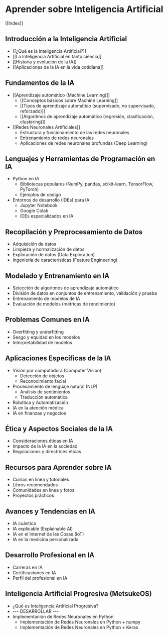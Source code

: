 # Aprender sobre Inteligencia Artificial

[[Index]]

## Introducción a la Inteligencia Artificial

   - [[¿Qué es la Inteligencia Artificial?]]
   - [[La Inteligencia Artificial en tanto ciencia]]
   - [[Historia y evolución de la IA]]
   - [[Aplicaciones de la IA en la vida cotidiana]]

## Fundamentos de la IA

- [[Aprendizaje automático (Machine Learning)]]
	- [[Conceptos básicos sobre Machine Learning]]
	- [[Tipos de aprendizaje automático (supervisado, no supervisado, reforzado)]]
	- [[Algoritmos de aprendizaje automático (regresión, clasificación, clustering)]]
- [[Redes Neuronales Artificiales]]
	- Estructura y funcionamiento de las  redes neuronales
	- Entrenamiento de redes neuronales
	- Aplicaciones de redes neuronales profundas (Deep Learning)

## Lenguajes y Herramientas de Programación en IA

- Python en IA
  - Bibliotecas populares (NumPy, pandas, scikit-learn, TensorFlow, PyTorch)
  - Ejemplos de código
- Entornos de desarrollo (IDEs) para IA
  - Jupyter Notebook
  - Google Colab
  - IDEs especializados en IA

## Recopilación y Preprocesamiento de Datos

- Adquisición de datos
- Limpieza y normalización de datos
- Exploración de datos (Data Exploration)
- Ingeniería de características (Feature Engineering)

## Modelado y Entrenamiento en IA

- Selección de algoritmos de aprendizaje automático
- División de datos en conjuntos de entrenamiento, validación y prueba
- Entrenamiento de modelos de IA
- Evaluación de modelos (métricas de rendimiento)

## Problemas Comunes en IA

- Overfitting y underfitting
- Sesgo y equidad en los modelos
- Interpretabilidad de modelos

## Aplicaciones Específicas de la IA

- Visión por computadora (Computer Vision)
  - Detección de objetos
  - Reconocimiento facial
- Procesamiento de lenguaje natural (NLP)
  - Análisis de sentimientos
  - Traducción automática
- Robótica y Automatización
- IA en la atención médica
- IA en finanzas y negocios

## Ética y Aspectos Sociales de la IA

- Consideraciones éticas en IA
- Impacto de la IA en la sociedad
- Regulaciones y directrices éticas

## Recursos para Aprender sobre IA

- Cursos en línea y tutoriales
- Libros recomendados
- Comunidades en línea y foros
- Proyectos prácticos

## Avances y Tendencias en IA

- IA cuántica
- IA explicable (Explainable AI)
- IA en el Internet de las Cosas (IoT)
- IA en la medicina personalizada

## Desarrollo Profesional en IA

- Carreras en IA
- Certificaciones en IA
- Perfil del profesional en IA

## Inteligencia Artificial Progresiva (MetsukeOS)

* ¿Qué es Inteligencia Artificial Progresiva?
* --- DESARROLLAR ---
* Implementación de Redes Neuronales en Python
	* Implementación de Redes Neuronales en Python + numpy
	* Implementación de Redes Neuronales en Python + Keras

